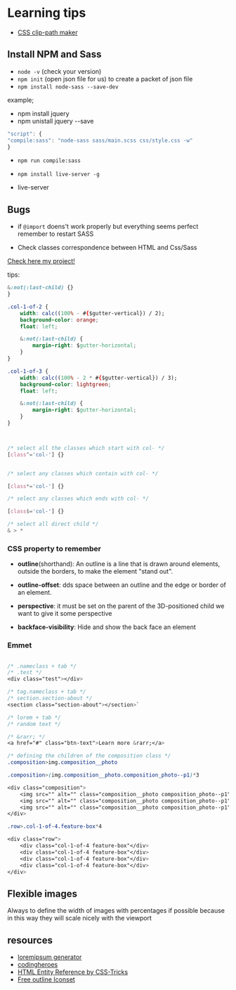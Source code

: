 # Learning tips

* [CSS clip-path maker](https://bennettfeely.com/clippy/)

## Install NPM and Sass

* `node -v` (check your version)
* `npm init` (open json file for us) to create a packet of json file
* `npm install node-sass --save-dev`

example;
* npm install jquery
* npm unistall jquery --save

```javascript
"script": {
"compile:sass": "node-sass sass/main.scss css/style.css -w"
}
```
* `npm run compile:sass`

* `npm install live-server -g`
* live-server

## Bugs

* if `@import` doens't work properly but everything seems perfect remember to restart SASS

* Check classes correspondence between HTML and Css/Sass

[Check here my project!](https://xenodochial-ritchie-156b6b.netlify.com/)

tips:

```css
&:not(:last-child) {}
}

.col-1-of-2 {
    width: calc((100% - #{$gutter-vertical}) / 2);
    background-color: orange;
    float: left;

    &:not(:last-child) {
        margin-right: $gutter-horizontal;
    }
}

.col-1-of-3 {
    width: calc((100% - 2 * #{$gutter-vertical}) / 3);
    background-color: lightgreen;
    float: left;

    &:not(:last-child) {
        margin-right: $gutter-horizontal;
    }
}



/* select all the classes which start with col- */
[class^='col-'] {}


/* select any classes which contain with col- */

[class*='col-'] {}

/* select any classes which ends with col- */

[class$='col-'] {}

/* select all direct child */
& > * 

```

### CSS property to remember

* **outline**(shorthand): An outline is a line that is drawn around elements, outside the borders, to make the element "stand out".

* **outline-offset**: dds space between an outline and the edge or border of an element.

*  **perspective**: it must be set on the parent of the 3D-positioned child we want to give it some perspective

* **backface-visibility**: Hide and show the back face an element


### Emmet

```css

/* .nameclass + tab */
/* .test */
<div class="test"></div>

/* tag.nameclass + tab */
/* section.section-about */
<section class="section-about"></section>`

/* lorem + tab */
/* random text */

/* &rarr; */
<a href="#" class="btn-text">Learn more &rarr;</a>

/* defining the children of the composition class */
.composition>img.composition__photo

.composition>(img.composition__photo.composition_photo--p1)*3

<div class="composition">
    <img src="" alt="" class="composition__photo composition_photo--p1">
    <img src="" alt="" class="composition__photo composition_photo--p1">
    <img src="" alt="" class="composition__photo composition_photo--p1">
</div>

.row>.col-1-of-4.feature-box*4

<div class="row">
    <div class="col-1-of-4 feature-box"</div>
    <div class="col-1-of-4 feature-box"</div>
    <div class="col-1-of-4 feature-box"</div>
    <div class="col-1-of-4 feature-box"</div>
</div>


```

## Flexible images

Always to define the width of images with percentages if possible because in this way they will scale nicely with the viewport

## resources

* [loremipsum generator](https://loremipsum.io/)
* [codingheroes](http://codingheroes.io/resources/)
* [HTML Entity Reference by CSS-Tricks](https://css-tricks.com/snippets/html/glyphs/)
* [Free outline Iconset](http://linea.io/)
